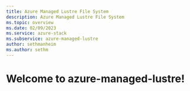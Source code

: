 ```yaml
---
title: Azure Managed Lustre File System
description: Azure Managed Lustre File System
ms.topic: overview
ms.date: 02/09/2023
ms.service: azure-stack
ms.subservice: azure-managed-lustre
author: sethmanheim
ms.author: sethm
---
```


# Welcome to azure-managed-lustre!
